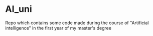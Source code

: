 # AI_uni
Repo which contains some code made during the course of "Artificial intelligence" in the first year of my master's degree
